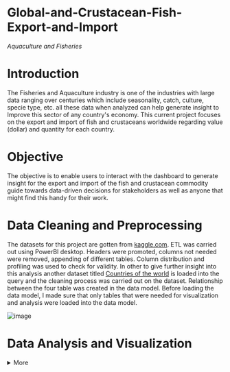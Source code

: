 # Global-and-Crustacean-Fish-Export-and-Import
_Aquaculture and Fisheries_
# Introduction 

The Fisheries and Aquaculture industry is one of the industries with large data ranging over centuries which include seasonality, catch, culture, specie type, etc. all these data when analyzed can help generate insight to Improve this sector of any country's economy.
This current project focuses on the export and import of fish and crustaceans worldwide regarding value (dollar) and quantity for each country.



# Objective 
The objective is to enable users to interact with the dashboard to generate insight for the export and import of the fish and crustacean commodity guide towards data-driven decisions for stakeholders as well as anyone that might find this handy for their work. 
 
# Data Cleaning and Preprocessing 
The datasets for this project are gotten from [kaggle.com](https://www.kaggle.com/datasets/zhengtzer/global-fisheries-aquaculture-department?select=).
 ETL was carried out using PowerBI desktop. Headers were promoted, columns not needed were removed, appending of different tables. Column distribution and profiling was used to check for validity. In other to give further insight into this analysis another dataset titled [Countries of the world](https://www.kaggle.com/datasets/fernandol/countries-of-the-world) is loaded into the query and the cleaning process was carried out on the dataset. Relationship between the four table was created in the data model. 
Before loading the data model, I made sure that only tables that were needed for visualization and analysis were loaded into the data model. 
  
  ![image](https://user-images.githubusercontent.com/108795960/198068727-842e0548-bd38-485b-8bf3-1124da235371.png)

# Data Analysis and Visualization 

<details><summary>More</summary>
 
 - **Fish and Crustacean Trade Flow by value and Quantity** 
 
This visual represents the import and export of fish by value and quantity 

![image](https://user-images.githubusercontent.com/108795960/198079525-9c0025a7-1271-4ed0-8109-bc2bc141273e.png)
 ![image](https://user-images.githubusercontent.com/108795960/198079549-bfb5473a-3f83-4515-91dc-493c85b92ce7.png)
![image](https://user-images.githubusercontent.com/108795960/198079568-dfdb5398-13fa-4362-bb88-d7fe8641db72.png)
![image](https://user-images.githubusercontent.com/108795960/198079592-26f0ff99-c298-4c86-833c-066e0858a768.png)





- **Year analysis by Quantity and Value** 
 
Year analysis by Quantity and Value 
This visual represents the yearly analysis across the year covered in this analysis regarding value and quantity with respect to trade flow (import and export)
 
![image](https://user-images.githubusercontent.com/108795960/198080055-f84573af-6da3-4365-ac6c-3b1fb6185d52.png)
 ![image](https://user-images.githubusercontent.com/108795960/198080081-58d9f9a1-8e01-4614-9ed9-90c543d3be47.png)





- **Top countries by value and Quantity**
 
The visual gives insight on the top countries in this by value and quantity which can be further distilled by trade flow.
 
![image](https://user-images.githubusercontent.com/108795960/198080370-75995e01-9a6b-4ad0-b877-3cc69146dfee.png)
 ![image](https://user-images.githubusercontent.com/108795960/198080405-1ee4de4c-7017-4cb6-bdda-023c9e3f5276.png)


- **Global pool**
  
This visual gives insight in the similitude of the ocean of fish and crustacean and show individual country performance by how big the individual element of the visual represent
 
 ![image](https://user-images.githubusercontent.com/108795960/198080482-809c2729-4fef-4ccb-a7b7-603b3f1204d6.png)
 ![image](https://user-images.githubusercontent.com/108795960/198080509-f293222c-b3ce-43be-a1ab-db5e22513533.png)




[View Dashboard Here](https://app.powerbi.com/view?r=eyJrIjoiODcyMjA1MGMtMGJmNC00NTE1LWI2YzktNzZmMmQ5ZjliNjAwIiwidCI6IjA4MmY1ZjZjLWRmYmEtNGFiZS04M2Q1LTEzZmU1MWIzZTc2OSJ9&pageName=ReportSection2746c5225dfefd5b8c08](https://app.powerbi.com/view?r=eyJrIjoiNDIzZjcwODYtN2YxZC00OGE1LWFlNTktMDZiNzQwZDVmNDc0IiwidCI6IjA4MmY1ZjZjLWRmYmEtNGFiZS04M2Q1LTEzZmU1MWIzZTc2OSJ9&pageName=ReportSection65eee980b42e09ad8213)) 



